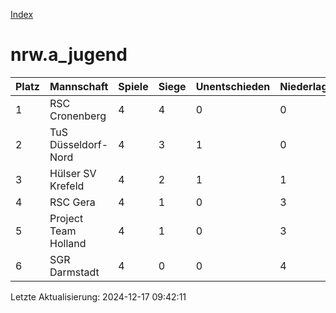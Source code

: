[Index](./README.md)

# nrw.a_jugend

| Platz |  Mannschaft |  Spiele |  Siege |  Unentschieden |  Niederlagen |  Tore |  Differenz |  Punkte | 
| --- |  --- |  --- |  --- |  --- |  --- |  --- |  --- |  --- |  
|  1 |   RSC Cronenberg |   4 |   4 |   0 |   0 |   35:8 |   27 |   12 |  
|  2 |   TuS Düsseldorf-Nord |   4 |   3 |   1 |   0 |   24:5 |   19 |   10 |  
|  3 |   Hülser SV Krefeld |   4 |   2 |   1 |   1 |   16:12 |   4 |   7 |  
|  4 |   RSC Gera |   4 |   1 |   0 |   3 |   8:18 |   -10 |   3 |  
|  5 |   Project Team Holland |   4 |   1 |   0 |   3 |   5:21 |   -16 |   3 |  
|  6 |   SGR Darmstadt |   4 |   0 |   0 |   4 |   2:26 |   -24 |   0 |  


Letzte Aktualisierung: 2024-12-17 09:42:11